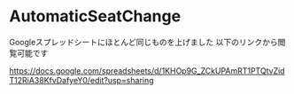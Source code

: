 # AutomaticSeatChange

Googleスプレッドシートにほとんど同じものを上げました
以下のリンクから閲覧可能です

https://docs.google.com/spreadsheets/d/1KHOp9G_ZCkUPAmRT1PTQtvZidT12RiA38KfvDafyeY0/edit?usp=sharing
